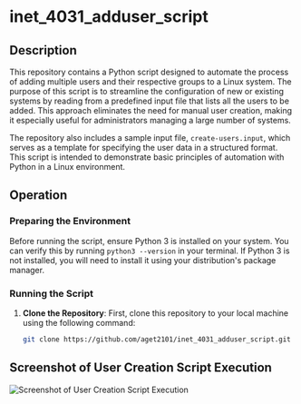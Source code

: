 # inet_4031_adduser_script

## Description

This repository contains a Python script designed to automate the process of adding multiple users and their respective groups to a Linux system. The purpose of this script is to streamline the configuration of new or existing systems by reading from a predefined input file that lists all the users to be added. This approach eliminates the need for manual user creation, making it especially useful for administrators managing a large number of systems.

The repository also includes a sample input file, `create-users.input`, which serves as a template for specifying the user data in a structured format. This script is intended to demonstrate basic principles of automation with Python in a Linux environment.

## Operation

### Preparing the Environment

Before running the script, ensure Python 3 is installed on your system. You can verify this by running `python3 --version` in your terminal. If Python 3 is not installed, you will need to install it using your distribution's package manager.

### Running the Script

1. **Clone the Repository**: First, clone this repository to your local machine using the following command:
   ```bash
   git clone https://github.com/aget2101/inet_4031_adduser_script.git

## Screenshot of User Creation Script Execution

![Screenshot of User Creation Script Execution](screenshot.png)

